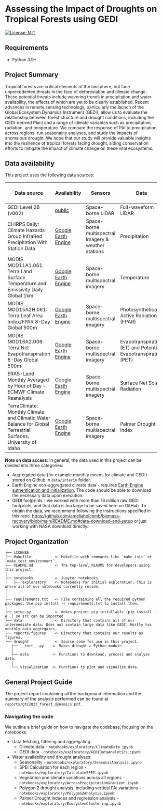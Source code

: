 # Assessing the Impact of Droughts on Tropical Forests using GEDI

[![License: MIT](https://img.shields.io/badge/License-MIT-blue.svg)](https://opensource.org/licenses/MIT)

## Requirements
- Python 3.9+

## Project Summary

Tropical forests are critical elements of the biosphere, but face unprecedented threats in the face of deforestation and climate change. These potential threats include wavering trends in precipitation and water availability, the effects of which are yet to be clearly established. Recent advances in remote sensing technology, particularly the launch of the Global Ecosystem Dynamics Instrument (GEDI), allow us to evaluate the relationship between forest structure and drought conditions, including the GEDI-derived Plant and a range of climate variables such as precipitation, radiation, and temperature. We compare the response of PAI to precipitation across regions, run seasonality analyses, and study the impacts of anomalous drought. We hope that our study will provide valuable insights into the resilience of tropical forests facing drought, aiding conservation efforts to mitigate the impact of climate change on these vital ecosystems. 

## Data availability
This project uses the following data sources:

| Data source                                           | Availability                                                                  | Sensors                                     | Data                | Date range      | No. observations (used) |
|-------------------------------------------------------|-------------------------------------------------------------------------------|---------------------------------------------|---------------------|-----------------|-------------------------|
| GEDI Level 2B (v002)                                  | [public](https://lpdaac.usgs.gov/products/gedi02_bv002/)                      | Space-borne LiDAR                           | Full-waveform LiDAR | 2019-2020       | 16 Mio.                |
| CHIRPS Daily: Climate Hazards Group InfraRed Precipitation With Station Data | [Google Earth Engine](https://developers.google.com/earth-engine/datasets/catalog/UCSB-CHG_CHIRPS_DAILY)                       | Space-borne multispectral imagery & weather stations | Precipitation    | 2001-2023 | -                       |  
| MODIS MOD11A1.061 Terra Land Surface Temperature and Emissivity Daily Global 1km | [Google Earth Engine](https://developers.google.com/earth-engine/datasets/catalog/MODIS_061_MOD11A1)                       | Space-borne multispectral imagery | Temperature    | 2001-2023  | -                       |
| MODIS MOD15A2H.061: Terra Leaf Area Index/FPAR 8-Day Global 500m | [Google Earth Engine](https://developers.google.com/earth-engine/datasets/catalog/MODIS_061_MOD15A2H)                       | Space-borne multispectral imagery |  Photosynthetically Active Radiation (FPAR)    | 2001-2023  | -                       |
| MODIS MOD16A2.006: Terra Net Evapotranspiration 8-Day Global 500m | [Google Earth Engine](https://developers.google.com/earth-engine/datasets/catalog/MODIS_006_MOD16A2)                       | Space-borne multispectral imagery | Evapotranspiration (ET) and Potential Evapotranspiration (PET)   | 2001-2023  | -                       |
| ERA5-Land Monthly Averaged by Hour of Day - ECMWF Climate Reanalysis | [Google Earth Engine](https://developers.google.com/earth-engine/datasets/catalog/ECMWF_ERA5_LAND_MONTHLY_BY_HOUR)                       | Space-borne multispectral imagery | Surface Net Solar Radiation    | 2001-2023  | -                       |
| TerraClimate: Monthly Climate and Climatic Water Balance for Global Terrestrial Surfaces, University of Idaho | [Google Earth Engine](https://developers.google.com/earth-engine/datasets/catalog/IDAHO_EPSCOR_TERRACLIMATE)                       | Space-borne multispectral imagery | Palmer Drought Index    | 2001-2023  | -                       |


**Note on data access**: In general, the data used in this project can be divided into three categories:
* Aggregated data (for example monthly means for climate and GEDI) - stored on Github in `data/interim` folder.
* Earth Engine non-aggregated climate data - requires [Earth Engine authentication and initialization](https://developers.google.com/earth-engine/guides/auth). The code should be able to download the necessary data upon execution.
* GEDI footprints - we worked with more than 16 million raw GEDI footprints, and that data is too large to be saved here on GitHub. To obtain the data, we recommend following the instructions specified in this repo: https://github.com/ameliaholcomb/biomass-recovery/blob/main/README.md#data-download-and-setup or just working with NASA download directly.


## Project Organization
```
├── LICENSE
├── Makefile           <- Makefile with commands like `make init` or `make test_environment`
├── README.md          <- The top-level README for developers using this project.
|
├── notebooks          <- Jupyter notebooks.
│   ├── exploratory    <- Notebooks for initial exploration. This is where all of our notebooks currently reside.
│
│
├── requirements.txt   <- File containing all the required python packages. Use pip install -r requirements.txt to install them.
│
├── setup.py           <- makes project pip installable (pip install -e .) so src can be imported
├── data               <- Directory that contains all of our intermediate data. Does not contain large data like GEDI. Mostly has monthly data aggregates.
├── reports/figures    <- Directory that contains our results as figures.
└── drought            <- Source code for use in this project.
   ├── __init__.py    <- Makes drought a Python module
   │
   ├── data           <- Functions to download, process and analyze data.
   │
   └── visualization  <- Functions to plot and visualize data.
```

## General Project Guide

The project report containing all the background information and the summary of the analysis performed can be found at `reports/gtc2023_forest_dynamics.pdf`.

### Navigating the code

We outline a brief guide on how to navigate the codebase, focusing on the notebooks:

* Data fetching, filtering and aggregating:
  * Climate data - `notebooks/exploratory/ClimateData.ipynb`
  * GEDI data - `notebooks/exploratory/GEDIDataAnalytics.ipynb`
* Water availability and drought analyses:
  * Seasonality  - `notebooks/exploratory/SeasonalAnalysis.ipynb`
  * SPEI Calculation for each region - `notebooks/exploratory/CalculateSPEI.ipynb`
  * Vegetation and climate variations across all regions - `notebooks/exploratory/AcrossPrecipitationGradient.ipynb`
  * Polygon 2 drought analysis, including vertical PAI variations - `notebooks/exploratory/Polygon2Analysis.ipynb`
  * Palmer Drought indeces and regression analysis - `notebooks/exploratory/EcosystemClustering.ipynb`


